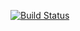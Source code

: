 [![Build Status](https://travis-ci.org/RomAsya/JsonAsya.svg?branch=master)](https://travis-ci.org/RomAsya/JsonAsya)

